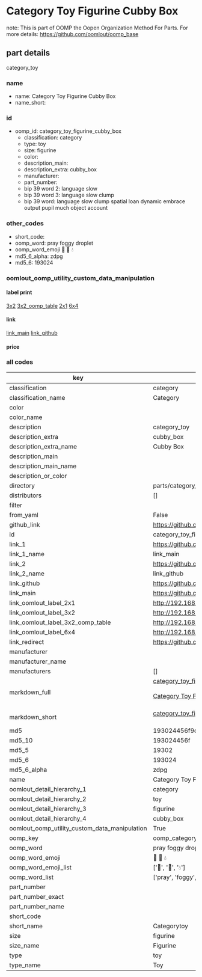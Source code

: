 # Category Toy Figurine Cubby Box  

note: This is part of OOMP the Oopen Organization Method For Parts. For more details: https://github.com/oomlout/oomp_base

##  part details
  



category_toy



### name
* name: Category Toy Figurine Cubby Box
* name_short: 
### id
* oomp_id: category_toy_figurine_cubby_box
  * classification: category
  * type: toy
  * size: figurine
  * color: 
  * description_main: 
  * description_extra: cubby_box
  * manufacturer: 
  * part_number: 
  * bip 39 word 2: language slow
  * bip 39 word 3: language slow clump
  * bip 39 word: language slow clump spatial loan dynamic embrace output pupil much object account

### other_codes
* short_code: 
* oomp_word: pray foggy droplet
* oomp_word_emoji :pray: :foggy: :droplet:
* md5_6_alpha: zdpg
* md5_6: 193024






### oomlout_oomp_utility_custom_data_manipulation
#### label print
[3x2](http://192.168.1.245:1112/?label=oomp%20zdpg)
[3x2_oomp_table](http://192.168.1.108:1112/?label=oomp%20zdpg)
[2x1](http://192.168.1.242:1112/?label=oomp%20zdpg)
[6x4](http://192.168.1.55:1112/?label=oomp%20zdpg)    

#### link

[link_main](https://github.com/oomlout/oomlout_oomp_version_1_messy/tree/main/parts/category_toy_figurine_cubby_box) [link_github](https://github.com/oomlout/oomlout_oomp_version_1_messy/tree/main/parts/category_toy_figurine_cubby_box)                             

#### price







### all codes 
| key | value |  
| --- | --- |  
| classification | category |  
| classification_name | Category |  
| color |  |  
| color_name |  |  
| description | category_toy |  
| description_extra | cubby_box |  
| description_extra_name | Cubby Box |  
| description_main |  |  
| description_main_name |  |  
| description_or_color |   |  
| directory | parts/category_toy_figurine_cubby_box |  
| distributors | [] |  
| filter |  |  
| from_yaml | False |  
| github_link | https://github.com/oomlout/oomlout_oomp_part_src/tree/main/parts/category_toy_figurine_cubby_box |  
| id | category_toy_figurine_cubby_box |  
| link_1 | https://github.com/oomlout/oomlout_oomp_version_1_messy/tree/main/parts/category_toy_figurine_cubby_box |  
| link_1_name | link_main |  
| link_2 | https://github.com/oomlout/oomlout_oomp_version_1_messy/tree/main/parts/category_toy_figurine_cubby_box |  
| link_2_name | link_github |  
| link_github | https://github.com/oomlout/oomlout_oomp_version_1_messy/tree/main/parts/category_toy_figurine_cubby_box |  
| link_main | https://github.com/oomlout/oomlout_oomp_version_1_messy/tree/main/parts/category_toy_figurine_cubby_box |  
| link_oomlout_label_2x1 | http://192.168.1.242:1112/?label=oomp%20zdpg |  
| link_oomlout_label_3x2 | http://192.168.1.245:1112/?label=oomp%20zdpg |  
| link_oomlout_label_3x2_oomp_table | http://192.168.1.108:1112/?label=oomp%20zdpg |  
| link_oomlout_label_6x4 | http://192.168.1.55:1112/?label=oomp%20zdpg |  
| link_redirect | https://github.com/oomlout/oomlout_oomp_version_1_messy/tree/main/parts/category_toy_figurine_cubby_box |  
| manufacturer |  |  
| manufacturer_name |  |  
| manufacturers | [] |  
| markdown_full | [category_toy_figurine_cubby_box](none)<br>[](none)<br>[Category Toy Figurine Cubby Box](none)<br><br> |  
| markdown_short | [category_toy_figurine_cubby_box](none)<br><br> |  
| md5 | 193024456f9d691113418d0858b30be7 |  
| md5_10 | 193024456f |  
| md5_5 | 19302 |  
| md5_6 | 193024 |  
| md5_6_alpha | zdpg |  
| name | Category Toy Figurine Cubby Box |  
| oomlout_detail_hierarchy_1 | category |  
| oomlout_detail_hierarchy_2 | toy |  
| oomlout_detail_hierarchy_3 | figurine |  
| oomlout_detail_hierarchy_4 | cubby_box |  
| oomlout_oomp_utility_custom_data_manipulation | True |  
| oomp_key | oomp_category_toy_figurine_cubby_box |  
| oomp_word | pray foggy droplet |  
| oomp_word_emoji | :pray: :foggy: :droplet: |  
| oomp_word_emoji_list | [':pray:', ':foggy:', ':droplet:'] |  
| oomp_word_list | ['pray', 'foggy', 'droplet'] |  
| part_number |  |  
| part_number_exact |  |  
| part_number_name |  |  
| short_code |  |  
| short_name | Categorytoy |  
| size | figurine |  
| size_name | Figurine |  
| type | toy |  
| type_name | Toy |  
